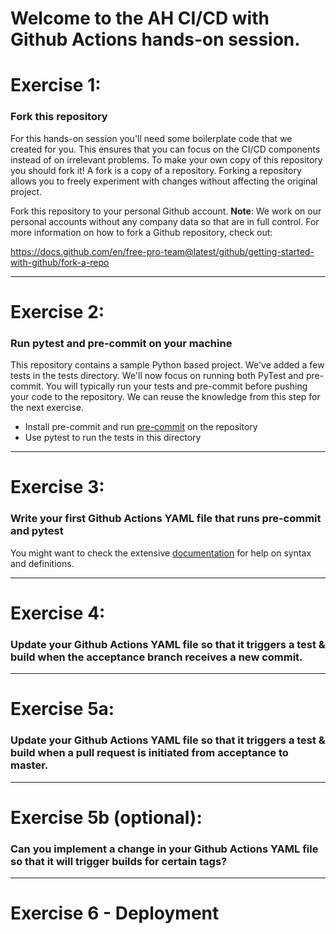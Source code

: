 # Welcome to the AH CI/CD with Github Actions hands-on session.



# Exercise 1:
### Fork this repository
For this hands-on session you'll need some boilerplate code that we created for you. This ensures that you can focus on the CI/CD components instead of on irrelevant problems. To make your own copy of this repository you should fork it! A fork is a copy of a repository. Forking a repository allows you to freely experiment with changes without affecting the original project.

Fork this repository to your personal Github account. **Note**: We work on our personal accounts without any company data so that are in full control. For more information on how to fork a Github repository, check out:

<https://docs.github.com/en/free-pro-team@latest/github/getting-started-with-github/fork-a-repo>

---
# Exercise 2:
### Run pytest and pre-commit on your machine
This repository contains a sample Python based project. We've added a few tests in the tests directory. We'll now focus on running both PyTest and pre-commit. You will typically run your tests and pre-commit before pushing your code to the repository. We can reuse the knowledge from this step for the next exercise.
- Install pre-commit and run [pre-commit](https://pre-commit.com/) on the repository
- Use pytest to run the tests in this directory



---
# Exercise 3:
### Write your first Github Actions YAML file that runs pre-commit and pytest
You might want to check the extensive [documentation]( https://docs.github.com/en/free-pro-team@latest/actions) for help on syntax and definitions.

---
# Exercise 4:
### Update your Github Actions YAML file so that it triggers a test & build when the acceptance branch receives a new commit.


---
# Exercise 5a:
### Update your Github Actions YAML file so that it triggers a test & build when a pull request is initiated from acceptance to master.


---
# Exercise 5b (optional):
### Can you implement a change in your Github Actions YAML file so that it will trigger builds for certain tags?


---
# Exercise 6 - Deployment
